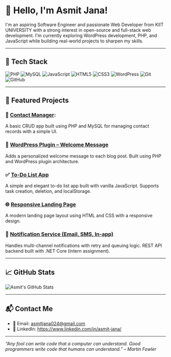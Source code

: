 # 👋 Hello, I'm Asmit Jana!

I'm an aspiring Software Engineer and passionate Web Developer from KIIT UNIVERSITY with a strong interest in open-source and full-stack web development. I'm currently exploring WordPress development, PHP, and JavaScript while building real-world projects to sharpen my skills.

---

## 🚀 Tech Stack

![PHP](https://img.shields.io/badge/-PHP-777BB4?style=flat-square&logo=php&logoColor=white)
![MySQL](https://img.shields.io/badge/-MySQL-4479A1?style=flat-square&logo=mysql&logoColor=white)
![JavaScript](https://img.shields.io/badge/-JavaScript-F7DF1E?style=flat-square&logo=javascript&logoColor=black)
![HTML5](https://img.shields.io/badge/-HTML5-E34F26?style=flat-square&logo=html5&logoColor=white)
![CSS3](https://img.shields.io/badge/-CSS3-1572B6?style=flat-square&logo=css3&logoColor=white)
![WordPress](https://img.shields.io/badge/-WordPress-21759B?style=flat-square&logo=wordpress&logoColor=white)
![Git](https://img.shields.io/badge/-Git-F05032?style=flat-square&logo=git&logoColor=white)
![GitHub](https://img.shields.io/badge/-GitHub-181717?style=flat-square&logo=github&logoColor=white)

---

## 📌 Featured Projects


### 🎯 [Contact Manager](https://github.com/Asmit2004/contact-manager):  
  A basic CRUD app built using PHP and MySQL for managing contact records with a simple UI.


### 🔌 [WordPress Plugin – Welcome Message](https://github.com/Asmit2004/wp-welcome-plugin)
Adds a personalized welcome message to each blog post. Built using PHP and WordPress plugin architecture.

### ✅ [To-Do List App](https://github.com/Asmit2004/To-Do-List)
A simple and elegant to-do list app built with vanilla JavaScript. Supports task creation, deletion, and localStorage.

### 🌐 [Responsive Landing Page](https://github.com/Asmit2004/Responsive-Landing-Page)
A modern landing page layout using HTML and CSS with a responsive design.

### 🧾 [Notification Service (Email, SMS, In-app)](https://github.com/Asmit2004/Notification-Service)
Handles multi-channel notifications with retry and queuing logic. REST API backend built with .NET Core (intern assignment).

---

## 📈 GitHub Stats

![Asmit's GitHub Stats](https://github-readme-stats.vercel.app/api?username=Asmit2004&show_icons=true&theme=radical)

---

## 📬 Contact Me

- 📧 Email: asmitjana024@gmail.com 
- 💼 LinkedIn: https://www.linkedin.com/in/asmit-jana/
  

---

_“Any fool can write code that a computer can understand. Good programmers write code that humans can understand.” – Martin Fowler_
